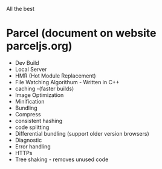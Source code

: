 All the best

# Parcel (document on website parceljs.org)
- Dev Build
- Local Server
- HMR (Hot Module Replacement)
- File Watching Algorithum - Written in C++
- caching -(faster builds)
- Image Optimization
- Minification
- Bundling
- Compress
- consistent hashing
- code splitting
- Differential bundling (support older version browsers)
- Diagnostic
- Error handling
- HTTPs
- Tree shaking - removes unused code 
